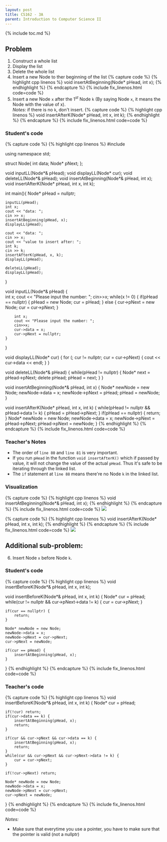 ```yaml
---
layout: post
title: CS162 - 3A
parent: Introduction to Computer Science II
---
```


{% include toc.md %}

## Problem

1. Construct a whole list
2. Display the list
3. Delete the whole list
4. Insert a new Node to ther beginning of the list
{% capture code %}
{% highlight cpp linenos %}
void insertAtBeginning(Node* pHead, int x);
{% endhighlight %}
{% endcapture %}
{% include fix_linenos.html code=code %}
5. Insert a new Node ``x`` after the $1^{st}$ Node ``k`` (By saying Node ``x``, it means the Node with the value of x).  
*Notes:* if there is no ``k``, don't insert.
{% capture code %}
{% highlight cpp linenos %}
void insertAfterK(Node* pHead, int x, int k);
{% endhighlight %}
{% endcapture %}
{% include fix_linenos.html code=code %}

### Student's code

{% capture code %}
{% highlight cpp linenos %}
#include <iostream>

using namespace std;

struct Node{
    int data;
    Node* pNext;
};

void inputLL(Node*& pHead);
void displayLL(Node* cur);
void deleteLL(Node*& pHead);
void insertAtBeginning(Node*& pHead, int x);
void insertAfterK(Node* pHead, int x, int k);

int main(){
    Node* pHead = nullptr;
    
    inputLL(pHead);
    int x;
    cout << "data: ";
    cin >> x;
    insertAtBeginning(pHead, x);
    displayLL(pHead);
    
    cout << "data: ";
    cin >> x;
    cout << "value to insert after: ";
    int k;
    cin >> k;
    insertAfterK(pHead, x, k);
    displayLL(pHead);
    
    deleteLL(pHead);
    displayLL(pHead);
}

void inputLL(Node*& pHead) {    
    int x;
    cout << "Please input the number: ";
    cin>>x;
    while(x != 0)
    {
        if(pHead == nullptr) {
            pHead = new Node;
            cur = pHead;
        }
        else {
            cur->pNext = new Node;
            cur = cur->pNext;
        }
        
        int x;
        cout << "Please input the number: ";
        cin>>x;
        cur->data = x;
        cur->pNext = nullptr;
    }
}

void displayLL(Node* cur) {
    for (; cur != nullptr; cur = cur->pNext)
    {
        cout << cur->data << endl;
    }
}

void deleteLL(Node*& pHead) {
    while(pHead != nullptr)
    {
        Node* next = pHead->pNext;
        delete pHead;
        pHead = next;
    }
}

void insertAtBeginning(Node*& pHead, int x) {
    Node* newNode = new Node;
    newNode->data = x;
    newNode->pNext = pHead;
    pHead = newNode;
}

void insertAfterK(Node* pHead, int x, int k) {
    while(pHead != nullptr && pHead->data != k) {
        pHead = pHead->pNext;
    }
    if(pHead == nullptr) {
        return;
    }
    Node* newNode = new Node;
    newNode->data = x;
    newNode->pNext = pHead->pNext;
    pHead->pNext = newNode;
}
{% endhighlight %}
{% endcapture %}
{% include fix_linenos.html code=code %}

### Teacher's Notes

- The order of ``line 80`` and ``line 81`` is very important.
- If you run ``pHead`` in the function ``void insertAfterK()`` which if passed by value, it will not change the value of the actual ``pHead``. Thus it's safe to be iterating through the linked list.
- The ``if`` statement at ``line 88`` means there're no Node ``k`` in the linked list.


### Visualization

{% capture code %}
{% highlight cpp linenos %}
void insertAtBeginning(Node*& pHead, int x);
{% endhighlight %}
{% endcapture %}
{% include fix_linenos.html code=code %}
![](https://i.imgur.com/3fzY18l.gif)

{% capture code %}
{% highlight cpp linenos %}
void insertAfterK(Node* pHead, int x, int k);
{% endhighlight %}
{% endcapture %}
{% include fix_linenos.html code=code %}
![](https://i.imgur.com/KKiSXL9.gif)


## Additional sub-problem:

6. Insert Node ``x`` before Node ``k``.

### Student's code

{% capture code %}
{% highlight cpp linenos %}
void insertBeforeK(Node*& pHead, int x, int k);

void insertBeforeK(Node*& pHead, int x, int k) {
    Node* cur = pHead;
    while(cur != nullptr && cur->pNext->data != k) {
        cur = cur->pNext;
    }
    
    if(cur == nullptr) {
        return;
    }
    
    Node* newNode = new Node;
    newNode->data = x;
    newNode->pNext = cur->pNext;
    cur->pNext = newNode;
    
    if(cur == pHead) {
        insertAtBeginning(pHead, x);
    }
}
{% endhighlight %}
{% endcapture %}
{% include fix_linenos.html code=code %}

### Teacher's code


{% capture code %}
{% highlight cpp linenos %}
void insertBeforeK(Node*& pHead, int x, int k) {
    Node* cur = pHead;
    
    if(!cur) return;
    if(cur->data == k) {
        insertAtBeginning(pHead, x);
        return;
    }
    
    if(cur && cur->pNext && cur->data == k) {
        insertAtBeginning(pHead, x);
        return;
    }
    while(cur && cur->pNext && cur->pNext->data != k) {
        cur = cur->pNext;
    }
    
    if(!cur->pNext) return;
    
    Node* newNode = new Node;
    newNode->data = x;
    newNode->pNext = cur->pNext;
    cur->pNext = newNode;
}
{% endhighlight %}
{% endcapture %}
{% include fix_linenos.html code=code %}

*Notes:*
- Make sure that everytime you use a pointer, you have to make sure that the pointer is valid (not a nullptr)